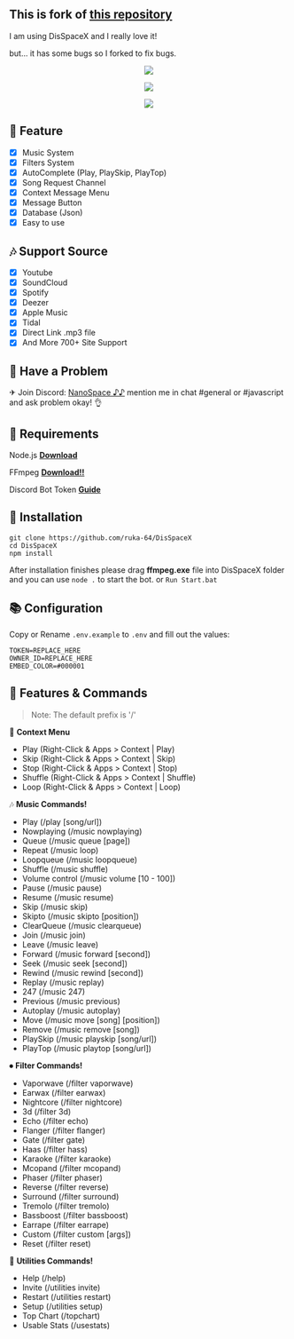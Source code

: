 ## This is fork of [this repository](https://github.com/Adivise/DisSpaceX)

I am using DisSpaceX and I really love it!

but... it has some bugs so I forked to fix bugs.

<p align="center">
<img src="https://capsule-render.vercel.app/api?type=waving&color=gradient&height=200&section=header&text=DisSpaceX&fontSize=80&fontAlignY=35&animation=twinkling&fontColor=gradient"/> </a> 
</p>

<p align="center"> 
  <a href="https://discord.gg/SNG3dh3MbR" target="_blank"> <img src="https://discordapp.com/api/guilds/903043706410643496/widget.png?style=banner2"/> </a> 
</p>

<p align="center"> 
  <a href="https://ko-fi.com/nanotect" target="_blank"> <img src="https://ko-fi.com/img/githubbutton_sm.svg"/> </a> 
</p>

## 📑 Feature

-   [x] Music System
-   [x] Filters System
-   [x] AutoComplete (Play, PlaySkip, PlayTop)
-   [x] Song Request Channel
-   [x] Context Message Menu
-   [x] Message Button
-   [x] Database (Json)
-   [x] Easy to use

## 🎶 Support Source

-   [x] Youtube
-   [x] SoundCloud
-   [x] Spotify
-   [x] Deezer
-   [x] Apple Music
-   [x] Tidal
-   [x] Direct Link .mp3 file
-   [x] And More 700+ Site Support

## 🚨 Have a Problem

✈ Join Discord: [NanoSpace ♪♪](https://discord.gg/SNG3dh3MbR)
mention me in chat #general or #javascript and ask problem okay! 👌

## 🛑 Requirements

Node.js **[Download](https://nodejs.org/dist/v17.0.1/node-v17.0.1-x64.msi)**

FFmpeg **[Download!!](https://github.com/BtbN/FFmpeg-Builds/releases/download/latest/ffmpeg-master-latest-win64-gpl.zip)**

Discord Bot Token **[Guide](https://discordjs.guide/preparations/setting-up-a-bot-application.html#creating-your-bot)**

## 💌 Installation

```
git clone https://github.com/ruka-64/DisSpaceX
cd DisSpaceX
npm install
```

After installation finishes please drag **ffmpeg.exe** file into DisSpaceX folder and you can use `node .` to start the bot. or `Run Start.bat`

## 📚 Configuration

Copy or Rename `.env.example` to `.env` and fill out the values:

```.env
TOKEN=REPLACE_HERE
OWNER_ID=REPLACE_HERE
EMBED_COLOR=#000001
```

## 📄 Features & Commands

> Note: The default prefix is '/'

💬 **Context Menu**

-   Play (Right-Click & Apps > Context | Play)
-   Skip (Right-Click & Apps > Context | Skip)
-   Stop (Right-Click & Apps > Context | Stop)
-   Shuffle (Right-Click & Apps > Context | Shuffle)
-   Loop (Right-Click & Apps > Context | Loop)

🎶 **Music Commands!**

-   Play (/play [song/url])
-   Nowplaying (/music nowplaying)
-   Queue (/music queue [page])
-   Repeat (/music loop)
-   Loopqueue (/music loopqueue)
-   Shuffle (/music shuffle)
-   Volume control (/music volume [10 - 100])
-   Pause (/music pause)
-   Resume (/music resume)
-   Skip (/music skip)
-   Skipto (/music skipto [position])
-   ClearQueue (/music clearqueue)
-   Join (/music join)
-   Leave (/music leave)
-   Forward (/music forward [second])
-   Seek (/music seek [second])
-   Rewind (/music rewind [second])
-   Replay (/music replay)
-   247 (/music 247)
-   Previous (/music previous)
-   Autoplay (/music autoplay)
-   Move (/music move [song] [position])
-   Remove (/music remove [song])
-   PlaySkip (/music playskip [song/url])
-   PlayTop (/music playtop [song/url])

⏺ **Filter Commands!**

-   Vaporwave (/filter vaporwave)
-   Earwax (/filter earwax)
-   Nightcore (/filter nightcore)
-   3d (/filter 3d)
-   Echo (/filter echo)
-   Flanger (/filter flanger)
-   Gate (/filter gate)
-   Haas (/filter hass)
-   Karaoke (/filter karaoke)
-   Mcopand (/filter mcopand)
-   Phaser (/filter phaser)
-   Reverse (/filter reverse)
-   Surround (/filter surround)
-   Tremolo (/filter tremolo)
-   Bassboost (/filter bassboost)
-   Earrape (/filter earrape)
-   Custom (/filter custom [args])
-   Reset (/filter reset)

📑 **Utilities Commands!**

-   Help (/help)
-   Invite (/utilities invite)
-   Restart (/utilities restart)
-   Setup (/utilities setup)
-   Top Chart (/topchart)
-   Usable Stats (/usestats)
